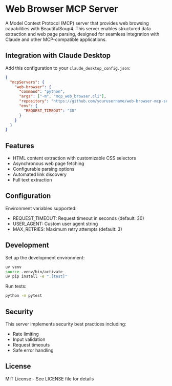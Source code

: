 # Web Browser MCP Server

A Model Context Protocol (MCP) server that provides web browsing capabilities with BeautifulSoup4. This server enables structured data extraction and web page parsing, designed for seamless integration with Claude and other MCP-compatible applications.

## Integration with Claude Desktop

Add this configuration to your `claude_desktop_config.json`:

```json
{
  "mcpServers": {
    "web-browser": {
      "command": "python",
      "args": ["-m", "mcp_web_browser.cli"],
      "repository": "https://github.com/yourusername/web-browser-mcp-server",
      "env": {
        "REQUEST_TIMEOUT": "30"
      }
    }
  }
}
```

## Features

- HTML content extraction with customizable CSS selectors
- Asynchronous web page fetching
- Configurable parsing options
- Automated link discovery
- Full text extraction

## Configuration

Environment variables supported:
- REQUEST_TIMEOUT: Request timeout in seconds (default: 30)
- USER_AGENT: Custom user agent string
- MAX_RETRIES: Maximum retry attempts (default: 3)

## Development

Set up the development environment:

```bash
uv venv
source .venv/bin/activate
uv pip install -e ".[test]"
```

Run tests:
```bash
python -m pytest
```

## Security

This server implements security best practices including:
- Rate limiting
- Input validation
- Request timeouts
- Safe error handling

## License

MIT License - See LICENSE file for details